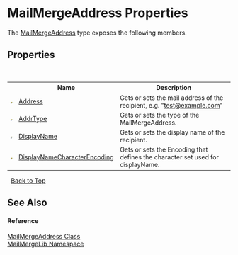 # MailMergeAddress Properties
 

The <a href="5f52c2f4-422e-95db-0cd4-02a5b76d46eb">MailMergeAddress</a> type exposes the following members.


## Properties
&nbsp;<table><tr><th></th><th>Name</th><th>Description</th></tr><tr><td>![Public property](media/pubproperty.gif "Public property")</td><td><a href="9252a974-af75-403b-6f92-367460bdc53c">Address</a></td><td>
Gets or sets the mail address of the recipient, e.g. "test@example.com"</td></tr><tr><td>![Public property](media/pubproperty.gif "Public property")</td><td><a href="2a416ff0-287c-63b0-d309-1ad84451547c">AddrType</a></td><td>
Gets or sets the type of the MailMergeAddress.</td></tr><tr><td>![Public property](media/pubproperty.gif "Public property")</td><td><a href="674d013b-08da-e87b-dd5e-0f830b6527c0">DisplayName</a></td><td>
Gets or sets the display name of the recipient.</td></tr><tr><td>![Protected property](media/protproperty.gif "Protected property")</td><td><a href="2e2d4ec6-ae55-c1cb-325b-7cbb9647e3ba">DisplayNameCharacterEncoding</a></td><td>
Gets or sets the Encoding that defines the character set used for displayName.</td></tr></table>&nbsp;
<a href="#mailmergeaddress-properties">Back to Top</a>

## See Also


#### Reference
<a href="5f52c2f4-422e-95db-0cd4-02a5b76d46eb">MailMergeAddress Class</a><br /><a href="31c6ebbe-d683-7561-7308-5a5ee1f76bf5">MailMergeLib Namespace</a><br />